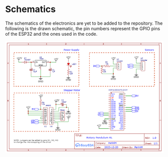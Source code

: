 # Schematics

The schematics of the electronics are yet to be added to the repository. The following is the drawn schematic, the pin numbers represent the GPIO pins of the ESP32 and the ones used in the code.

![Schematics](../../docs/source/_static/images/Schematics_EasyEDA.png)